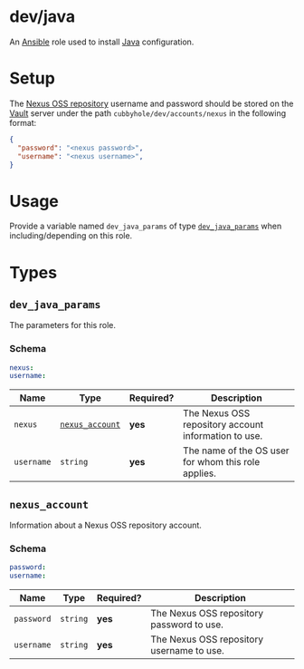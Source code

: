 # dev/java

An [Ansible](https://www.ansible.com) role used to install [Java](https://www.oracle.com/technetwork/java/index.html)
configuration.

# Setup

The [Nexus OSS repository](https://oss.sonatype.org/) username and password should be stored on the
[Vault](https://www.vaultproject.io) server under the path `cubbyhole/dev/accounts/nexus` in the following format:

```json
{
  "password": "<nexus password>",
  "username": "<nexus username>",
}
```

# Usage

Provide a variable named `dev_java_params` of type [`dev_java_params`](#dev_java_params) when including/depending on
this role.

# Types

## `dev_java_params`

The parameters for this role.

### Schema

```yaml
nexus:
username:
```

| Name       | Type                              | Required? | Description                                          |
| ---------- | --------------------------------- | --------- | ---------------------------------------------------- |
| `nexus`    | [`nexus_account`](#nexus_account) | **yes**   | The Nexus OSS repository account information to use. |
| `username` | `string`                          | **yes**   | The name of the OS user for whom this role applies.  |

## `nexus_account`

Information about a Nexus OSS repository account.

### Schema

```yaml
password:
username:
```

| Name       | Type     | Required? | Description                               |
| ---------- | -------- | --------- | ----------------------------------------- |
| `password` | `string` | **yes**   | The Nexus OSS repository password to use. |
| `username` | `string` | **yes**   | The Nexus OSS repository username to use. |
